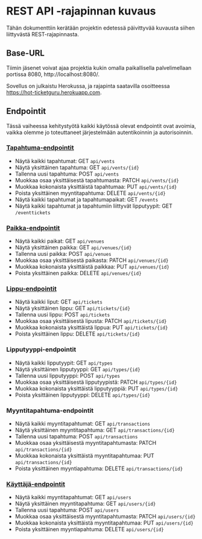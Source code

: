 # REST API -rajapinnan kuvaus

Tähän dokumenttiin kerätään projektin edetessä päivittyvää kuvausta siihen liittyvästä REST-rajapinnasta.

## Base-URL
Tiimin jäsenet voivat ajaa projektia kukin omalla paikallisella palvelimellaan portissa 8080, http://localhost:8080/. 

Sovellus on julkaistu Herokussa, ja rajapinta saatavilla osoitteessa https://hot-ticketguru.herokuapp.com.

## Endpointit
Tässä vaiheessa kehitystyötä kaikki käytössä olevat endpointit ovat avoimia, vaikka olemme jo toteuttaneet järjestelmään autentikoinnin ja autorisoinnin. 

### [Tapahtuma-endpointit](tapahtumat.md)
* Näytä kaikki tapahtumat: GET `api/vents`
* Näytä yksittäinen tapahtuma: GET `api/vents/{id}`
* Tallenna uusi tapahtuma: POST `api/vents`
* Muokkaa osaa yksittäisestä tapahtumasta: PATCH `api/vents/{id}`
* Muokkaa kokonaista yksittäistä tapahtumaa: PUT `api/vents/{id}`
* Poista yksittäinen myyntitapahtuma: DELETE `api/vents/{id}`
* Näytä kaikki tapahtumat ja tapahtumapaikat: GET `/events`
* Näytä kaikki tapahtumat ja tapahtumiin liittyvät lipputyypit: GET `/eventtickets`

### [Paikka-endpointit](paikat.md)
* Näytä kaikki paikat: GET `api/venues`
* Näytä yksittäinen paikka: GET `api/venues/{id}`
* Tallenna uusi paikka: POST `api/venues`
* Muokkaa osaa yksittäisestä paikasta: PATCH `api/venues/{id}`
* Muokkaa kokonaista yksittäistä paikkaa: PUT `api/venues/{id}`
* Poista yksittäinen paikka: DELETE `api/venues/{id}`

### [Lippu-endpointit](liput.md)
* Näytä kaikki liput: GET `api/tickets`
* Näytä yksittäinen lippu: GET `api/tickets/{id}`
* Tallenna uusi lippu: POST `api/tickets`
* Muokkaa osaa yksittäisestä lipusta: PATCH `api/tickets/{id}`
* Muokkaa kokonaista yksittäistä lippua: PUT `api/tickets/{id}`
* Poista yksittäinen lippu: DELETE `api/tickets/{id}`

### Lipputyyppi-endpointit
* Näytä kaikki lipputyypit: GET `api/types`
* Näytä yksittäinen lipputyyppi: GET `api/types/{id}`
* Tallenna uusi lipputyyppi: POST `api/types`
* Muokkaa osaa yksittäisestä lipputyypistä: PATCH `api/types/{id}`
* Muokkaa kokonaista yksittäistä lipputyyppiä: PUT `api/types/{id}`
* Poista yksittäinen lipputyyppi: DELETE `api/types/{id}`

### Myyntitapahtuma-endpointit
* Näytä kaikki myyntitapahtumat: GET `api/transactions`
* Näytä yksittäinen myyntitapahtuma: GET `api/transactions/{id}`
* Tallenna uusi tapahtuma: POST `api/transactions`
* Muokkaa osaa yksittäisestä myyntitapahtumasta: PATCH `api/transactions/{id}`
* Muokkaa kokonaista yksittäistä myyntitapahtumaa: PUT `api/transactions/{id}`
* Poista yksittäinen myyntiapahtuma: DELETE `api/transactions/{id}`

### [Käyttäjä-endpointit](käyttäjät.md)
* Näytä kaikki myyntitapahtumat: GET `api/users`
* Näytä yksittäinen myyntitapahtuma: GET `api/users/{id}`
* Tallenna uusi tapahtuma: POST `api/users`
* Muokkaa osaa yksittäisestä myyntitapahtumasta: PATCH `api/users/{id}`
* Muokkaa kokonaista yksittäistä myyntitapahtumaa: PUT `api/users/{id}`
* Poista yksittäinen myyntiapahtuma: DELETE `api/users/{id}`

